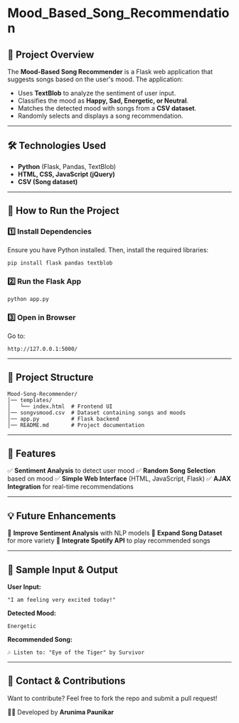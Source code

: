 # Mood_Based_Song_Recommendation


## 📌 Project Overview
The **Mood-Based Song Recommender** is a Flask web application that suggests songs based on the user's mood. The application:
- Uses **TextBlob** to analyze the sentiment of user input.
- Classifies the mood as **Happy, Sad, Energetic, or Neutral**.
- Matches the detected mood with songs from a **CSV dataset**.
- Randomly selects and displays a song recommendation.

---

## 🛠️ Technologies Used
- **Python** (Flask, Pandas, TextBlob)
- **HTML, CSS, JavaScript (jQuery)**
- **CSV (Song dataset)**

---

## 🚀 How to Run the Project

### **1️⃣ Install Dependencies**
Ensure you have Python installed. Then, install the required libraries:
```bash
pip install flask pandas textblob
```

### **2️⃣ Run the Flask App**
```bash
python app.py
```

### **3️⃣ Open in Browser**
Go to:
```
http://127.0.0.1:5000/
```

---

## 📜 Project Structure
```
Mood-Song-Recommender/
│── templates/
│   └── index.html  # Frontend UI
│── songvsmood.csv  # Dataset containing songs and moods
│── app.py          # Flask backend
│── README.md       # Project documentation
```

---

## 🎯 Features
✅ **Sentiment Analysis** to detect user mood
✅ **Random Song Selection** based on mood
✅ **Simple Web Interface** (HTML, JavaScript, Flask)
✅ **AJAX Integration** for real-time recommendations

---

## 💡 Future Enhancements
🔹 **Improve Sentiment Analysis** with NLP models
🔹 **Expand Song Dataset** for more variety
🔹 **Integrate Spotify API** to play recommended songs

---

## 🎵 Sample Input & Output

**User Input:**  
```
"I am feeling very excited today!"
```

**Detected Mood:**  
```
Energetic
```

**Recommended Song:**  
```
🎶 Listen to: "Eye of the Tiger" by Survivor
```

---

## 📧 Contact & Contributions
Want to contribute? Feel free to fork the repo and submit a pull request!

👨‍💻 Developed by **Arunima Paunikar**  


